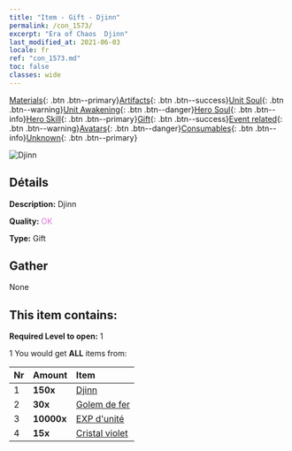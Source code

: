 ```yaml
---
title: "Item - Gift - Djinn"
permalink: /con_1573/
excerpt: "Era of Chaos  Djinn"
last_modified_at: 2021-06-03
locale: fr
ref: "con_1573.md"
toc: false
classes: wide
---
```

 [Materials](/ItemsFR/){: .btn .btn--primary}[Artifacts](/ItemsFR/Artifacts/){: .btn .btn--success}[Unit Soul](/ItemsFR/UnitSoul/){: .btn .btn--warning}[Unit Awakening](/ItemsFR/UnitAwakening/){: .btn .btn--danger}[Hero Soul](/ItemsFR/HeroSoul/){: .btn .btn--info}[Hero Skill](/ItemsFR/HeroSkill/){: .btn .btn--primary}[Gift](/ItemsFR/Gift/){: .btn .btn--success}[Event related](/ItemsFR/Events/){: .btn .btn--warning}[Avatars](/ItemsFR/Avatars/){: .btn .btn--danger}[Consumables](/ItemsFR/Consumables/){: .btn .btn--info}[Unknown](/ItemsFR/Unknown/){: .btn .btn--primary}

 ![Djinn](/images/t/i_907079.png)

## Détails
 **Description:** Djinn

 **Quality:** <span style="color: #DA70D6">OK</span>

 **Type:** Gift

## Gather

  None

## This item contains:

 **Required Level to open:** 1

 1 You would get **ALL** items  from:

  | Nr | Amount |     Item    |
  |:---|:-------|:------------|
  | 1 |  **150x** | [Djinn](/ItemsFR/unt_239/) |  | 
  | 2 |  **30x** | [Golem de fer](/ItemsFR/unt_237/) |  | 
  | 3 |  **10000x** | [EXP d'unité](/ItemsFR/con_902/) |  | 
  | 4 |  **15x** | [Cristal violet](/ItemsFR/con_720/) |  | 
